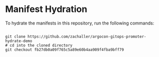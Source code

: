 
# Manifest Hydration

To hydrate the manifests in this repository, run the following commands:

```shell

git clone https://github.com/zachaller/argocon-gitops-promoter-hydrate-demo
# cd into the cloned directory
git checkout fb27db0a09f765c5a89e60b4aa909f4fba9bff79
```